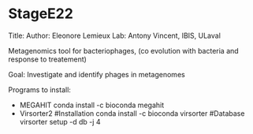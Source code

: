 # StageE22
 Title: 
 Author: Eleonore Lemieux
 Lab: Antony Vincent, IBIS, ULaval

Metagenomics tool for bacteriophages, (co evolution with bacteria and response to treatement)

Goal: Investigate and identify phages in metagenomes

Programs to install:
- MEGAHIT
    conda install -c bioconda megahit
- Virsorter2
    #Installation
    conda install -c bioconda virsorter
    #Database
    virsorter setup -d db -j 4

